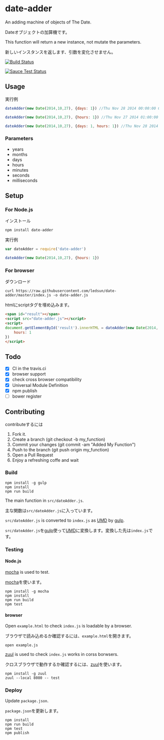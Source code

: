 # date-adder

An adding machine of objects of The Date.

Dateオブジェクトの加算機です。

This function will return a new instance, not mutate the parameters.

新しいインスタンスを返します、引数を変化させません。

[![Build Status](https://travis-ci.org/ledsun/date-adder.svg)](https://travis-ci.org/ledsun/date-adder)

[![Sauce Test Status](https://saucelabs.com/browser-matrix/date-adder.svg)](https://saucelabs.com/u/date-adder)

## Usage

実行例
```js
dateAdder(new Date(2014,10,27), {days: 1}) //Thu Nov 28 2014 00:00:00 GMT+0900 (JST)

dateAdder(new Date(2014,10,27), {hours: 1}) //Thu Nov 27 2014 01:00:00 GMT+0900 (JST)

dateAdder(new Date(2014,10,27), {days: 1, hours: 1}) //Thu Nov 28 2014 01:00:00 GMT+0900 (JST)
```

### Parameters
- years
- months
- days
- hours
- minutes
- seconds
- milliseconds

## Setup

### For Node.js
インストール
```
npm install date-adder
```

実行例
```js
var dateAdder = require('date-adder')

dateAdder(new Date(2014,10,27), {hours: 1})
```

### For browser
ダウンロード
```
curl https://raw.githubusercontent.com/ledsun/date-adder/master/index.js -o date-adder.js
```

htmlにscriptタグを埋め込みます。
```html
<span id="result"></span>
<script src="date-adder.js"></script>
<script>
document.getElementById('result').innerHTML = dateAdder(new Date(2014, 10, 27), {
    hours: 1
})
</script>
```

## Todo
- [x] CI in the travis.ci
- [x] browser support
- [x] check cross browser compatibility
- [x] Universal Module Definition
- [x] npm publish
- [ ] bower register

## Contributing

contributeするには

1. Fork it.
1. Create a branch (git checkout -b my_function)
1. Commit your changes (git commit -am "Added My Function")
1. Push to the branch (git push origin my_function)
1. Open a Pull Request
1. Enjoy a refreshing coffe and wait

### Build

```
npm install -g gulp
npm install
npm run build
```

The main function in `src/dateAdder.js`.

主な関数は`src/dateAdder.js`に入っています。

`src/dateAdder.js` is converted to `index.js` as [UMD](https://github.com/umdjs/umd) by [gulp](http://gulpjs.com/).

`src/dateAdder.js`を[gulp](http://gulpjs.com/)使って[UMD](https://github.com/umdjs/umd)に変換します。変換した先は`index.js`です。

### Testing
#### Node.js

[mocha](https://github.com/mochajs/mocha) is used to test.

[mocha](https://github.com/mochajs/mocha)を使います。

```
npm install -g mocha
npm install
npm run build
npm test
```

#### browser

Open `example.html` to check `index.js` is loadable by a browser.

ブラウザで読み込めるか確認するには、`example.html`を開きます。

```
open example.js
```


[zuul](https://github.com/defunctzombie/zuul) is used to check `index.js` works in corss borwsers.

クロスブラウザで動作するか確認するには、[zuul](https://github.com/defunctzombie/zuul)を使います。

```
npm install -g zuul
zuul --local 8080 -- test
```

### Deploy

Update `package.json`.

`package.json`を更新します。

```
npm install
npm run build
npm test
npm publish
```
